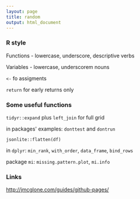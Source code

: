 ```yaml
---
layout: page
title: random
output: html_document
---
```

  
  
### R style
  
  Functions - lowercase, underscore, descriptive verbs

Variables - lowercase, underscorem nouns

`<-` fo assigments

`return` for early returns only


### Some useful functions

`tidyr::expand` plus `left_join` for full grid

in packages' examples: `donttest` and `dontrun`

`jsonlite::flatten(df)`

in `dplyr`: `min_rank`, `with_order`, `data_frame`, `bind_rows`

package `mi`: `missing.pattern.plot`, `mi.info`



### Links

http://jmcglone.com/guides/github-pages/
